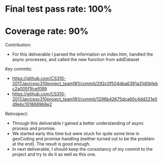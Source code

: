 Final test pass rate: 100%  
==========================
Coverage rate: 90%
==========================

Contribution:   
 * For this deliverable I parsed the information on index.htm, handled the async processes, and called the new function from addDataset

Key commits:  
 * https://github.com/CS310-2017Jan/cpsc310project_team181/commit/292c0f504dba6391a31d0bfebc2a005f1fcef099
 * https://github.com/CS310-2017Jan/cpsc310project_team181/commit/1296b42675dca60c4dd221e0d9ebc1018689b8e2
 
Retrospect:  
 * Through this deliverable I gained a better understanding of async process and promise.   
 * We started early this time but were stuck for quite some time in geoCoding and promise handling (neither turned out to be the problem at the end). The result is good enough.
 * In next deliverable, I should keep the consistancy of my commit to the project and try to do it as well as this one.  

